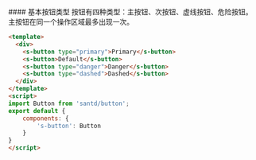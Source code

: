 <cn>
#### 基本按钮类型
按钮有四种类型：主按钮、次按钮、虚线按钮、危险按钮。主按钮在同一个操作区域最多出现一次。
</cn>

```html
<template>
  <div>
    <s-button type="primary">Primary</s-button>
    <s-button>Default</s-button>
    <s-button type="danger">Danger</s-button>
    <s-button type="dashed">Dashed</s-button>
  </div>
</template>
<script>
import Button from 'santd/button';
export default {
    components: {
        's-button': Button
    }
}
</script>
```
